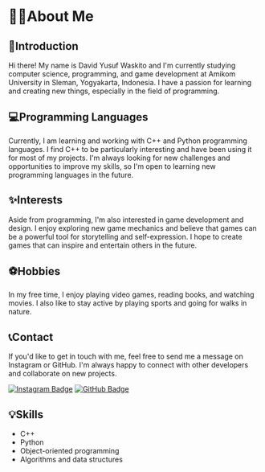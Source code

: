 # 🏄‍♂️About Me
## 🚀Introduction
Hi there! My name is David Yusuf Waskito and I'm currently studying computer science, programming, and game development at Amikom University in Sleman, Yogyakarta, Indonesia. I have a passion for learning and creating new things, especially in the field of programming.

## 💻Programming Languages
Currently, I am learning and working with C++ and Python programming languages. I find C++ to be particularly interesting and have been using it for most of my projects. I'm always looking for new challenges and opportunities to improve my skills, so I'm open to learning new programming languages in the future.

## ✨Interests
Aside from programming, I'm also interested in game development and design. I enjoy exploring new game mechanics and believe that games can be a powerful tool for storytelling and self-expression. I hope to create games that can inspire and entertain others in the future.

## ⚽Hobbies
In my free time, I enjoy playing video games, reading books, and watching movies. I also like to stay active by playing sports and going for walks in nature.

## 📞Contact
If you'd like to get in touch with me, feel free to send me a message on Instagram or GitHub. I'm always happy to connect with other developers and collaborate on new projects.

[![Instagram Badge](https://img.shields.io/badge/-davidyusufwaskito_-E4405F?style=flat-square&logo=instagram&logoColor=white&link=https://www.instagram.com/davidyusufwaskito_/)](https://www.instagram.com/davidyusufwaskito_/)
[![GitHub Badge](https://img.shields.io/badge/-davidyusufwaskito-grey?style=flat-square&logo=github&logoColor=white&link=https://github.com/davidyusufwaskito)](https://github.com/davidyusufwaskito)

## 💡Skills
* C++
* Python
* Object-oriented programming
* Algorithms and data structures

<!---
Dazzy467/Dazzy467 is a ✨ special ✨ repository because its `README.md` (this file) appears on your GitHub profile.
You can click the Preview link to take a look at your changes.
--->
